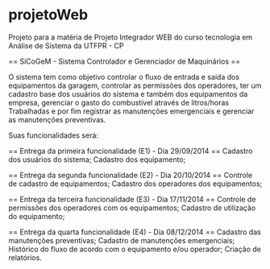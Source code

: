 projetoWeb
==========

Projeto para a matéria de Projeto Integrador WEB do curso tecnologia em Análise de Sistema da UTFPR - CP

== SiCoGeM - Sistema Controlador e Gerenciador de Maquinários ==

O sistema tem como objetivo controlar o fluxo de entrada e saída dos equipamentos da garagem, controlar as permissões dos operadores, ter um cadastro base dos usuários do sistema e também dos equipamentos da empresa, gerenciar o gasto do combustível através de litros/horas Trabalhadas e por fim registrar as manutenções emergenciais e gerenciar as manutenções preventivas.

Suas funcionalidades será:

== Entrega da primeira funcionalidade (E1) - Dia 29/09/2014 == Cadastro dos usuários do sistema; Cadastro dos equipamento;

== Entrega da segunda funcionalidade (E2) - Dia 20/10/2014 == Controle de cadastro de equipamentos; Cadastro dos operadores dos equipamentos;

== Entrega da terceira funcionalidade (E3) - Dia 17/11/2014 == Controle de permissões dos operadores com os equipamentos; Cadastro de utilização do equipamento;

== Entrega da quarta funcionalidade (E4) - Dia 08/12/2014 == Cadastro das manutenções preventivas; Cadastro de manutenções emergenciais; Histórico do fluxo de acordo com o equipamento e/ou operador; Criação de relatórios.
